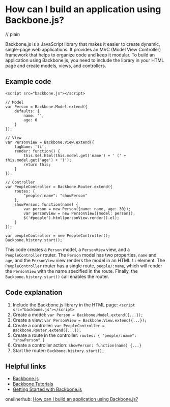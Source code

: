 # How can I build an application using Backbone.js?
// plain

Backbone.js is a JavaScript library that makes it easier to create dynamic, single-page web applications. It provides an MVC (Model View Controller) framework that helps to organize code and keep it modular. To build an application using Backbone.js, you need to include the library in your HTML page and create models, views, and controllers.

## Example code

```
<script src="backbone.js"></script>

// Model
var Person = Backbone.Model.extend({
    defaults: {
        name: '',
        age: 0
    }
});

// View
var PersonView = Backbone.View.extend({
    tagName: 'li',
    render: function() {
        this.$el.html(this.model.get('name') + ' (' + this.model.get('age') + ')');
        return this;
    }
});

// Controller
var PeopleController = Backbone.Router.extend({
    routes: {
        "people/:name": "showPerson"
    },
    showPerson: function(name) {
        var person = new Person({name: name, age: 30});
        var personView = new PersonView({model: person});
        $('#people').html(personView.render().el);
    }
});

var peopleController = new PeopleController();
Backbone.history.start();
```

This code creates a `Person` model, a `PersonView` view, and a `PeopleController` router. The `Person` model has two properties, `name` and `age`, and the `PersonView` view renders the model in an HTML `li` element. The `PeopleController` router has a single route, `people/:name`, which will render the `PersonView` with the name specified in the route. Finally, the `Backbone.history.start()` call enables the router.

## Code explanation


1. Include the Backbone.js library in the HTML page: `<script src="backbone.js"></script>`
2. Create a model: `var Person = Backbone.Model.extend({...});`
3. Create a view: `var PersonView = Backbone.View.extend({...});`
4. Create a controller: `var PeopleController = Backbone.Router.extend({...});`
5. Create a route in the controller: `routes: { "people/:name": "showPerson" }`
6. Create a controller action: `showPerson: function(name) {...}`
7. Start the router: `Backbone.history.start();`

## Helpful links

- [Backbone.js](http://backbonejs.org/)
- [Backbone Tutorials](http://backbonetutorials.com/)
- [Getting Started with Backbone.js](https://scotch.io/tutorials/getting-started-with-backbone-js)

onelinerhub: [How can I build an application using Backbone.js?](https://onelinerhub.com/backbone.js/how-can-i-build-an-application-using-backbone-js)
